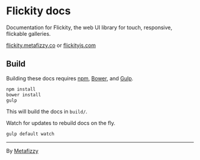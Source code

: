 # Flickity docs

Documentation for Flickity, the web UI library for touch, responsive, flickable galleries.

[flickity.metafizzy.co](http://flickity.metafizzy.co) or [flickityjs.com](http://flickityjs.com)

## Build

Building these docs requires [npm](http://npmjs.com), [Bower](http://bower.io), and [Gulp](http://gulpjs.com/).

``` bash
npm install
bower install
gulp
```

This will build the docs in `build/`.

Watch for updates to rebuild docs on the fly.

``` bash
gulp default watch
```

---

By [Metafizzy](http://metafizzy.co)

